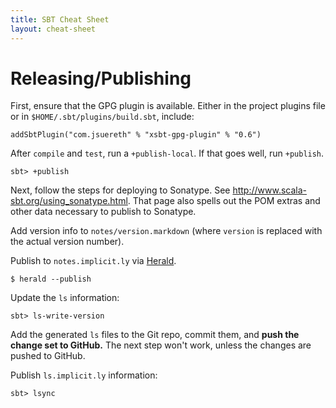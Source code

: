 ```yaml
---
title: SBT Cheat Sheet
layout: cheat-sheet
---
```


# Releasing/Publishing

First, ensure that the GPG plugin is available. Either in the project plugins
file or in `$HOME/.sbt/plugins/build.sbt`, include:

    addSbtPlugin("com.jsuereth" % "xsbt-gpg-plugin" % "0.6")

After `compile` and `test`, run a `+publish-local`. If that goes well,
run `+publish`.

    sbt> +publish

Next, follow the steps for deploying to Sonatype. See
<http://www.scala-sbt.org/using_sonatype.html>. That page also spells out
the POM extras and other data necessary to publish to Sonatype.

Add version info to `notes/version.markdown` (where `version` is replaced
with the actual version number).

Publish to `notes.implicit.ly` via [Herald](https://github.com/n8han/herald).

    $ herald --publish

Update the `ls` information:

    sbt> ls-write-version

Add the generated `ls` files to the Git repo, commit them, and
**push the change set to GitHub.** The next step won't work, unless the changes
are pushed to GitHub.

Publish `ls.implicit.ly` information:

    sbt> lsync


